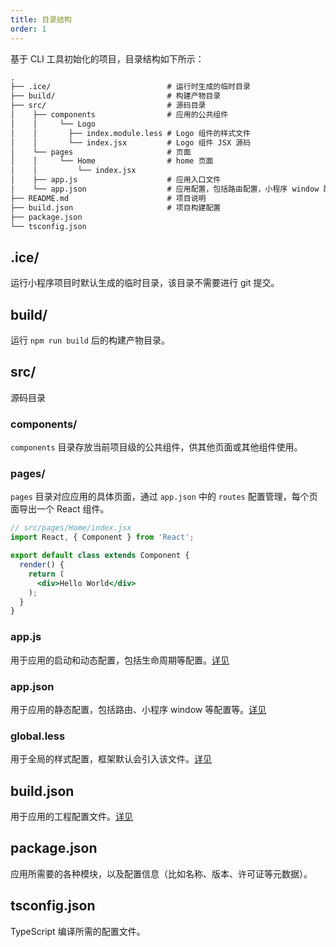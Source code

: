 ```yaml
---
title: 目录结构
order: 1
---
```


基于 CLI 工具初始化的项目，目录结构如下所示： 

```md
.
├── .ice/                          # 运行时生成的临时目录
├── build/                         # 构建产物目录
├── src/                           # 源码目录
│    ├── components                # 应用的公共组件
│    │     └── Logo             
│    │       ├── index.module.less # Logo 组件的样式文件
│    │       └── index.jsx         # Logo 组件 JSX 源码           
│    └── pages                     # 页面
│    │     └── Home                # home 页面
│    │         └── index.jsx
│    ├── app.js                    # 应用入口文件
│    └── app.json                  # 应用配置，包括路由配置，小程序 window 配置等
├── README.md                      # 项目说明
├── build.json                     # 项目构建配置
├── package.json
└── tsconfig.json
```

## .ice/

运行小程序项目时默认生成的临时目录，该目录不需要进行 git 提交。

## build/

运行 `npm run build` 后的构建产物目录。

## src/

源码目录

### components/

`components` 目录存放当前项目级的公共组件，供其他页面或其他组件使用。

### pages/

`pages` 目录对应应用的具体页面，通过 `app.json` 中的 `routes` 配置管理，每个页面导出一个 React 组件。

```jsx
// src/pages/Home/index.jsx
import React, { Component } from 'React';

export default class extends Component {
  render() {
    return (
      <div>Hello World</div>
    );
  }
}
```

### app.js

用于应用的启动和动态配置，包括生命周期等配置。[详见](/docs/guide/basic/app)


### app.json

用于应用的静态配置，包括路由、小程序 window 等配置等。[详见](/docs/guide/basic/app)

### global.less

用于全局的样式配置，框架默认会引入该文件。[详见](/docs/guide/basic/style)

## build.json

用于应用的工程配置文件。[详见](/docs/guide/basic/build)

## package.json

应用所需要的各种模块，以及配置信息（比如名称、版本、许可证等元数据）。

## tsconfig.json

TypeScript 编译所需的配置文件。


